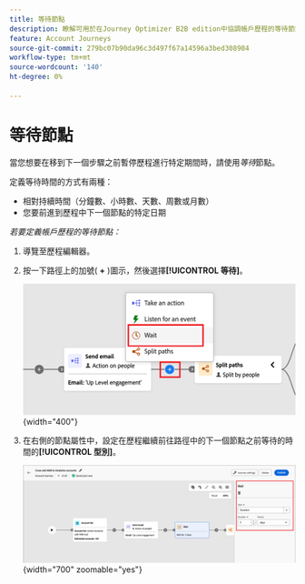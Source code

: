 ```yaml
---
title: 等待節點
description: 瞭解可用於在Journey Optimizer B2B edition中協調帳戶歷程的等待節點型別。
feature: Account Journeys
source-git-commit: 279bc07b90da96c3d497f67a14596a3bed308984
workflow-type: tm+mt
source-wordcount: '140'
ht-degree: 0%

---
```


# 等待節點

當您想要在移到下一個步驟之前暫停歷程進行特定期間時，請使用&#x200B;_等待_&#x200B;節點。

定義等待時間的方式有兩種：

* 相對持續時間（分鐘數、小時數、天數、周數或月數）
* 您要前進到歷程中下一個節點的特定日期

_若要定義帳戶歷程的等待節點：_

1. 導覽至歷程編輯器。

1. 按一下路徑上的加號( **+** )圖示，然後選擇&#x200B;**[!UICONTROL 等待]**。

   ![新增歷程節點 — 等待](./assets/add-node-wait.png){width="400"}

1. 在右側的節點屬性中，設定在歷程繼續前往路徑中的下一個節點之前等待的時間的&#x200B;**[!UICONTROL 型別]**。

   ![歷程節點 — 等待](./assets/node-wait.png){width="700" zoomable="yes"}
